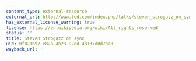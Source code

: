 ```yaml
---
content_type: external-resource
external_url: http://www.ted.com/index.php/talks/steven_strogatz_on_sync.html
has_external_license_warning: true
license: https://en.wikipedia.org/wiki/All_rights_reserved
status: ''
title: Steven Strogatz on sync
uid: 0f021b97-e82a-4b23-92ed-48137d0d7ba8
wayback_url: ''
---
```

